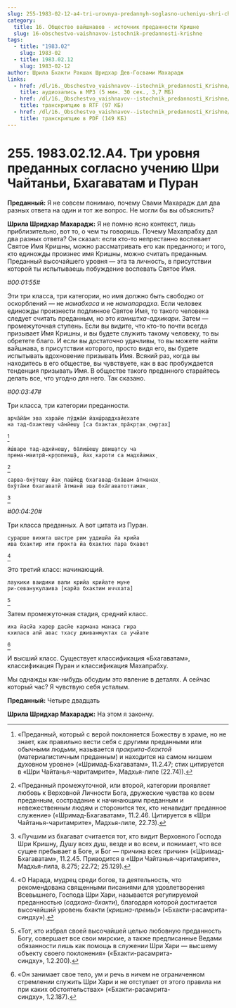 ```yaml
---
slug: 255-1983-02-12-a4-tri-urovnya-predannyh-soglasno-ucheniyu-shri-chajtani-bhagavatam-i-puran
category:
  title: 16. Общество вайшнавов - источник преданности Кришне
  slug: 16-obschestvo-vaishnavov-istochnik-predannosti-krishne
tags:
  - title: "1983.02"
    slug: 1983-02
  - title: 1983.02.12
    slug: 1983-02-12
author: Шрила Бхакти Ракшак Шридхар Дев-Госвами Махарадж
links:
  - href: /dl/16._Obschestvo_vaishnavov--istochnik_predannosti_Krishne/255_1983.02.12.A4_SridharMj_Tri_urovnja_predannyh_soglasno_ucheniju_Shri_Chajtani_Bhagavatam_i_Puran.mp3
    title: аудиозапись в MP3 (5 мин. 30 сек., 3,7 МБ)
  - href: /dl/16._Obschestvo_vaishnavov--istochnik_predannosti_Krishne/255_1983.02.12.A4_SridharMj_Tri_urovnja_predannyh_soglasno_ucheniju_Shri_Chajtani_Bhagavatam_i_Puran.rtf
    title: транскрипцию в RTF (97 КБ)
  - href: /dl/16._Obschestvo_vaishnavov--istochnik_predannosti_Krishne/255_1983.02.12.A4_SridharMj_Tri_urovnja_predannyh_soglasno_ucheniju_Shri_Chajtani_Bhagavatam_i_Puran.pdf
    title: транскрипцию в PDF (149 КБ)
---
```


# 255. 1983.02.12.A4. Три уровня преданных согласно учению Шри Чайтаньи, Бхагаватам и Пуран

**Преданный:** Я не совсем понимаю, почему Свами Махарадж дал два разных ответа на один и тот же вопрос. Не могли бы вы объяснить?

**Шрила Шридхар Махарадж:** Я не помню ясно контекст, лишь приблизительно, вот то, о чем ты говоришь. Почему Махапрабху дал два разных ответа? Он сказал: если кто-то непрестанно воспевает Святое Имя Кришны, можно рассматривать его как преданного; и того, кто единожды произнес имя Кришны, можно считать преданным. Преданный высочайшего уровня — эта та личность, в присутствии которой ты испытываешь побуждение воспевать Святое Имя.

*#00:01:55#*

Эти три класса, три категории, но имя должно быть свободно от оскорблений — не *намабхаса* и не *намапарадха*. Если человек единожды произнести подлинное Святое Имя, то такого человека следует считать преданным, но это *каништха-адхикари*. Затем — промежуточная ступень. Если вы видите, что кто-то почти всегда призывает Имя Кришны, и вы будете служить такому человеку, то вы обретете благо. И если вы достаточно удачливы, то вы можете найти вайшнава, в присутствии которого, просто видя его, вы будете испытывать вдохновение призывать Имя. Всякий раз, когда вы находитесь в его обществе, вы чувствуете, как в вас пробуждается тенденция призывать Имя. В обществе такого преданного старайтесь делать все, что угодно для него. Так сказано.

*#00:03:47#*

Три класса, три категории преданности.

    арча̄йа̄м эва харайе пӯджа̄м̇ йах̣ш́раддхайехате
    на тад-бхактеш̣у ча̄нйеш̣у [са бхактах̣ пра̄кр̣тах̣ смр̣тах̣]
[^_ftn1]

    ӣш́варе тад-адхӣнеш̣у, ба̄лиш́еш̣у двиш̣атсу ча
    према-маитрӣ-кр̣попекш̣а̄, йах̣ кароти са мадхйамах̣
[^_ftn2]

    сарва-бхӯтеш̣у йах̣ паш́йед бхагавад-бха̄вам а̄тманах̣
    бхӯта̄ни бхагаватй а̄тманй эш̣а бха̄гаватоттамах̣
[^_ftn3]

*#00:04:20#*

Три класса преданных. А вот цитата из Пуран.

    сурарше вихита шастре рим уддишйа йа крийа
    ива бхактир ити прокта йа бхактих пара бхавет
[^_ftn4]

Это третий класс: начинающий.

    лаукики ваидики вапи крийа крийате муне
    ри-севанукулаива [карйа бхактим иччхата]
[^_ftn5]

Затем промежуточная стадия, средний класс.

    иха йасйа харер дасйе кармана манаса гира
    кхиласв апй авас тхасу дживанмуктах са учйате
[^_ftn6]

И высший класс. Существует классификация «Бхагаватам», классификация Пуран и классификация Махапрабху.

Мы однажды как-нибудь обсудим это явление в деталях. А сейчас который час? Я чувствую себя усталым.

**Преданный:** Четыре двадцать

**Шрила Шридхар Махарадж:** На этом я закончу.



[^_ftn1]: «Преданный, который с верой поклоняется Божеству в храме, но не знает, как правильно вести себя с другими преданными или обычными людьми, называется *пракрита-бхактой* (материалистичным преданным) и находится на самом низшем духовном уровне» («Шримад-Бхагаватам», 11.2.47; стих цитируется в «Шри Чайтанья-чаритамрите», Мадхья-лиле (22.74)).

[^_ftn2]: «Преданный промежуточной, или второй, категории проявляет любовь к Верховной Личности Бога, дружеские чувства ко всем преданным, сострадание к начинающим преданным и невежественным людям и сторонится тех, кто ненавидит преданное служение» («Шримад-Бхагаватам», 11.2.46. Цитируется в «Шри Чайтанья-чаритамрите», Мадхья-лиле, 22.73).

[^_ftn3]: «Лучшим из бхагават считается тот, кто видит Верховного Господа Шри Кришну, Душу всех душ, везде и во всем, и понимает, что все сущее пребывает в Боге, и Бог — причина всех причин» («Шримад-Бхагаватам», 11.2.45. Приводится в «Шри Чайтанья-чаритамрите», Мадхья-лила, 8.275; 22.72; 25.129).

[^_ftn4]: «О Нарада, мудрец среди богов, та деятельность, что рекомендована священными писаниями для удовлетворения Всевышнего, Господа Шри Хари, называется регулируемой преданностью (*садхана-бхакти*), благодаря которой достигается высочайший уровень бхакти (*кришна-премы*)» («Бхакти-расамрита-синдху»).

[^_ftn5]: «Тот, кто избрал своей высочайшей целью любовную преданность Богу, совершает все свои мирские, а также предписанные Ведами обязанности лишь как помощь в служении Шри Хари — высшему объекту своего поклонения» («Бхакти-расамрита-синдху», 1.2.200).

[^_ftn6]: «Он занимает свое тело, ум и речь в ничем не ограниченном стремлении служить Шри Хари и не отступает от этого правила ни при каких обстоятельствах» («Бхакти-расамрита-синдху», 1.2.187).

